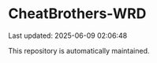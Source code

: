 # CheatBrothers-WRD

Last updated: 2025-06-09 02:06:48

This repository is automatically maintained.
